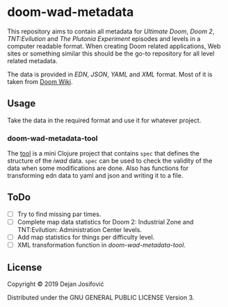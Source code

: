 # doom-wad-metadata

This repository aims to contain all metadata for *Ultimate Doom*, *Doom 2*, *TNT:Evilution* and *The Plutonia
Experiment* episodes and levels in a computer readable format. When creating Doom related applications, Web sites
or something similar this should be the go-to repository for all level related metadata.

The data is provided in *EDN*, *JSON*, *YAML* and *XML* format. Most of it is taken from
[Doom Wiki](https://doom.fandom.com/wiki/Entryway).

## Usage

Take the data in the required format and use it for whatever project.

### doom-wad-metadata-tool

The [tool](./doom-wad-metadata-tool) is a mini Clojure project that contains `spec` that defines the structure of the
*iwad* data. `spec` can be used to check the validity of the data when some modifications are done. Also has functions
for transforming edn data to yaml and json and writing it to a file.

## ToDo

- [ ] Try to find missing par times.
- [ ] Complete map data statistics for Doom 2: Industrial Zone and TNT:Evilution: Administration Center levels.
- [ ] Add map statistics for things per difficulty level.
- [ ] XML transformation function in *doom-wad-metadata-tool*.

## License

Copyright © 2019 Dejan Josifović

Distributed under the GNU GENERAL PUBLIC LICENSE Version 3.

